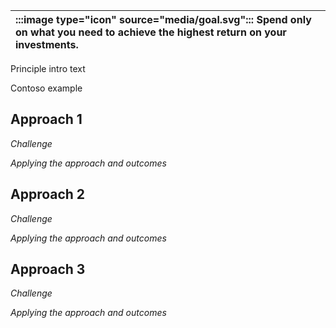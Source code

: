 | :::image type="icon" source="media/goal.svg"::: Spend only on what you need to achieve the highest return on your investments. |
| :----------------------------------------------------------------------------------------------------------------------------- |

Principle intro text

Contoso example

## Approach 1 

*Challenge*

*Applying the approach and outcomes*

## Approach 2

*Challenge*

*Applying the approach and outcomes*

## Approach 3

*Challenge*

*Applying the approach and outcomes*
